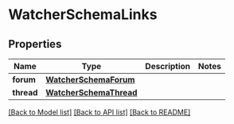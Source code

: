 # WatcherSchemaLinks


## Properties
Name | Type | Description | Notes
------------ | ------------- | ------------- | -------------
**forum** | [**WatcherSchemaForum**](WatcherSchemaForum.md) |  | 
**thread** | [**WatcherSchemaThread**](WatcherSchemaThread.md) |  | 

[[Back to Model list]](../README.md#documentation-for-models) [[Back to API list]](../README.md#documentation-for-api-endpoints) [[Back to README]](../README.md)


